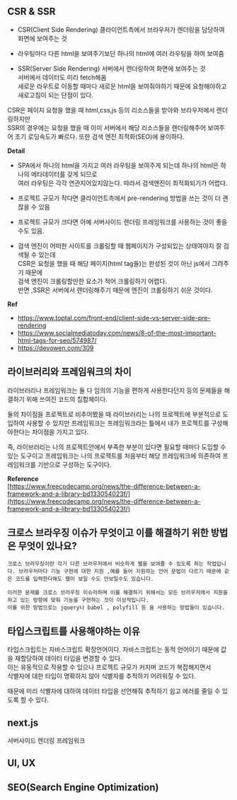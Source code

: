 ## CSR & SSR

- CSR(Client Side Rendering)
  클라이언트측에서 브라우저가 렌더링을 담당하여 화면에 보여주는 것

- 라우팅마다 다른 html을 보여주기보단 하나의 html에 여러 라우팅을 하여 보여줌

- SSR(Server Side Rendering)
  서버에서 렌더링하여 화면에 보여주는 것  
  서버에서 데이터도 미리 fetch해옴  
  새로운 라우트로 이동할 때마다 새로운 html을 보여줘야하기 때문에 요청해야하고 새로고침이 되는 단점이 있다.

CSR은 페이지 요청을 했을 때 html,css,js 등의 리소스들을 받아와 브라우저에서 렌더링하지만  
SSR의 경우에는 요청을 했을 때 이미 서버에서 해당 리소스들을 렌더링해주어 보여주어 초기 로딩속도가 빠르다.
또한 검색 엔진 최적화(SEO)에 용이하다.

**Detail**

- SPA에서 하나의 html을 가지고 여러 라우팅을 보여주게 되는데 하나의 html은 하나의 메타데이터를 갖게 되므로  
  여러 라우팅은 각각 연관지어있지않는다. 따라서 검색엔진이 최적화되기가 어렵다.

- 프로젝트 규모가 작다면 클라이언트측에서 pre-rendering 방법을 쓰는 것이 더 괜찮을 수 있음

- 프로젝트 규모가 크다면 아예 서버사이드 렌더링 프레임워크를 사용하는 것이 좋을 수도 있음.

- 검색 엔진이 어떠한 사이트를 크롤링할 때 웹페이지가 구성되있는 상태여야지 잘 검색될 수 있는데  
  CSR은 요청을 했을 때 해당 페이지(html tag들)는 완성된 것이 아닌 js에서 그려주기 때문에  
   검색 엔진이 크롤링할만한 요소가 적어 크롤링하기 어렵다.  
  반면 ,SSR은 서버에서 렌더링해주기 때문에 엔진이 크롤링하기 쉬운 것이다.

**Ref**

- https://www.toptal.com/front-end/client-side-vs-server-side-pre-rendering
- https://www.socialmediatoday.com/news/8-of-the-most-important-html-tags-for-seo/574987/
- https://devowen.com/309

## 라이브러리와 프레임워크의 차이

라이브러리나 프레임워크는 둘 다 임의의 기능을 편하게 사용한다던지 등의
문제들을 해결하기 위해 쓰여진 코드의 집합체이다.

둘의 차이점을 프로젝트로 비추어봤을 때
라이브러리는 나의 프로젝트에 부분적으로 도입하여 사용할 수 있지만
프레임워크는 프레임워크라는 틀에서 내가 프로젝트를 구성해야한다는 차이점을 가지고 있다.

즉, 라이브러리는 나의 프로젝트안에서 부족한 부분이 있다면 필요할 때마다 도입할 수 있는 도구이고
프레임워크는 나의 프로젝트를 처음부터 해당 프레임워크에 의존하여 프레임워크를 기반으로 구성하는 도구이다.

**Reference**  
[https://www.freecodecamp.org/news/the-difference-between-a-framework-and-a-library-bd133054023f/](https://www.freecodecamp.org/news/the-difference-between-a-framework-and-a-library-bd133054023f/)

## 크로스 브라우징 이슈가 무엇이고 이를 해결하기 위한 방법은 무엇이 있나요?

```
크로스 브라우징이란 각기 다른 브라우저에서 비슷하게 웹을 보여줄 수 있도록 하는 작업입니다. 브라우저마다 기능 구현에 대한 지원 ,예를 들어 지원하는 언어 문법이 다르기 때문에 같은 코드를 입력한다해도 웹이 보일 수도 안보일수도 있습니다.

이러한 문제를 크로스 브라우징 이슈라하며 이를 해결하기 위해서는 모든 브라우저에서 지원을 하고 있는 방향에 맞춰 기능을 구현하는 것이 이상적입니다.
이를 위한 방법으로는 jquery나 babel , polyfill 등 을 사용하는 방법들이 있습니다.
```

## 타입스크립트를 사용해야하는 이유

타입스크립트는 자바스크립트 확장언어이다.
자바스크립트는 동적 언어이기 때문에 값을 재할당하여 데이터 타입을 변경할 수 있다.  
이는 유동적으로 작용할 수 있으나 프로젝트 규모가 커지며 코드가 복잡해지면서  
식별자에 대한 타입이 명확하지 않아 식별자를 추적하기 어려워질 수 있다.

때문에 미리 식별자에 대하여 데이터 타입을 선언해줘 추적하기 쉽고 에러를 줄일 수 있도록 할 수 있다.

## next.js

서버사이드 렌더링 프레임워크

## UI, UX

## SEO(Search Engine Optimization)
